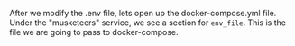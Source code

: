 After we modify the .env file, lets open up the docker-compose.yml file. Under the "musketeers" service, we see a section for `env_file`. This is the file we are going to pass to docker-compose. 
